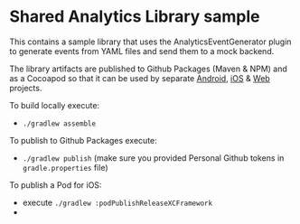 # Shared Analytics Library sample

This contains a sample library that uses the AnalyticsEventGenerator plugin to generate events from YAML files and send
them to a mock backend.

The library artifacts are published to Github Packages (Maven & NPM) and as a Cocoapod so that it can be used by
separate [Android](https://github.com/zawadz88/AnalyticsEventGeneratorSample-AndroidApp), [iOS](https://github.com/zawadz88/AnalyticsEventGeneratorSample-iOSApp) & [Web](https://github.com/zawadz88/AnalyticsEventGeneratorSample-ReactApp)
projects.

To build locally execute:

- `./gradlew assemble`

To publish to Github Packages execute:

- `./gradlew publish` (make sure you provided Personal Github tokens in `gradle.properties` file)

To publish a Pod for iOS:

- execute `./gradlew :podPublishReleaseXCFramework`
- 
